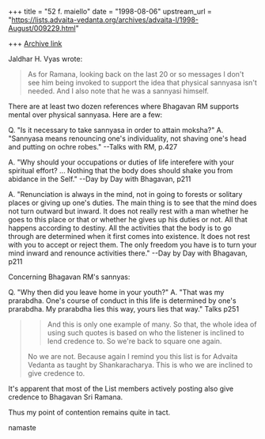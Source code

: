 +++
title = "52 f. maiello"
date = "1998-08-06"
upstream_url = "https://lists.advaita-vedanta.org/archives/advaita-l/1998-August/009229.html"

+++
[Archive link](https://lists.advaita-vedanta.org/archives/advaita-l/1998-August/009229.html)

Jaldhar H. Vyas wrote:
> As for Ramana, looking back on the last 20 or so messages I don't
> see him being invoked to support the idea that physical sannyasa
> isn't needed.  And I also note that he was a sannyasi himself.
>

There are at least two dozen references where Bhagavan RM supports
mental over physical sannyasa.  Here are a few:

Q. "Is it necessary to take sannyasa in order to attain moksha?"
A. "Sannyasa means renouncing one's individuality, not shaving
one's head and putting on ochre robes."  --Talks with RM, p.427

A. "Why should your occupations or duties of life interefere with
your spiritual effort?  ... Nothing that the body does should shake
you from abidance in the Self."  --Day by Day with Bhagavan, p211

A. "Renunciation is always in the mind, not in going to forests or
solitary places or giving up one's duties.  The main thing is to see
that the mind does not turn outward but inward. It does not really
rest with a man whether he goes to this place or that or whether he
gives up his duties or not.  All that happens according to destiny.
All the activities that the body is to go through are determined
when it first comes into existence.  It does not rest with you to
accept or reject them.  The only freedom you have is to turn your
mind inward and renounce activities there."  --Day by Day with
Bhagavan, p211

Concerning Bhagavan RM's sannyas:

Q. "Why then did you leave home in your youth?"
A. "That was my prarabdha.  One's course of conduct in this life
is determined by one's prarabdha.  My prarabdha lies this way,
yours lies that way."  Talks p251


> >  And this is only one example of many.  So that,
> > the whole idea of using such quotes is based on who the
> > listener is inclined to lend credence to.  So we're back
> > to square one again.
> >
>
> No we are not.  Because again I remind you this list is for Advaita
> Vedanta as taught by Shankaracharya.  This is who we are inclined to
> give credence to.

It's apparent that most of the List members actively posting also give
credence to Bhagavan Sri Ramana.

Thus my point of contention remains quite in tact.

namaste

